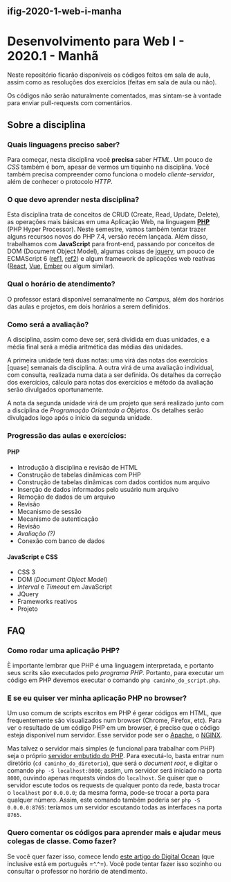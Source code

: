 ## ifig-2020-1-web-i-manha
# Desenvolvimento para Web I - 2020.1 - Manhã

Neste repositório ficarão disponíveis os códigos feitos em sala de aula, assim como as resoluções dos exercícios (feitas em sala de aula ou não).

Os códigos não serão naturalmente comentados, mas sintam-se à vontade para enviar pull-requests com comentários.

## Sobre a disciplina

### Quais linguagens preciso saber?
Para começar, nesta disciplina você **precisa** saber *HTML*. Um pouco de *CSS* também é bom, apesar de vermos um tiquinho na disciplina. Você também precisa compreender como funciona o modelo *cliente-servidor*, além de conhecer o protocolo *HTTP*.

### O que devo aprender nesta disciplina?
Esta disciplina trata de conceitos de CRUD (Create, Read, Update, Delete), as operações mais básicas em uma Aplicação Web, na linguagem [**PHP**](https://php.net) (PHP Hyper Processor). Neste semestre, vamos também tentar trazer alguns recursos novos do PHP 7.4, versão recém lançada. Além disso, trabalhamos com **JavaScript** para front-end, passando por conceitos de DOM (Document Object Model), algumas coisas de [jquery](https://jquery.com), um pouco de ECMAScript 6 ([ref1](https://www.w3schools.com/js/js_es6.asp), [ref2](http://es6-features.org/)) e algum framework de aplicações web reativas ([React](https://pt-br.reactjs.org/), [Vue](https://vuejs.org/), [Ember](https://emberjs.com/) ou algum similar).

### Qual o horário de atendimento?
O professor estará disponível semanalmente no *Campus*, além dos horários das aulas e projetos, em dois horários a serem definidos.

### Como será a avaliação?
A disciplina, assim como deve ser, será dividida em duas unidades, e a média final será a média aritmética das médias das unidades.

A primeira unidade terá duas notas: uma virá das notas dos exercícios [quase] semanais da disciplina. A outra virá de uma avaliação individual, com consulta, realizada numa data a ser definida. Os detalhes da correção dos exercícios, cálculo para notas dos exercícios e método da avaliação serão divulgados oportunamente.

A nota da segunda unidade virá de um projeto que será realizado junto com a disciplina de *Programação Orientada a Objetos*. Os detalhes serão divulgados logo após o início da segunda unidade.

### Progressão das aulas e exercícios:

#### PHP
- Introdução à disciplina e revisão de HTML
- Construção de tabelas dinâmicas com PHP
- Construção de tabelas dinâmicas com dados contidos num arquivo
- Inserção de dados informados pelo usuário num arquivo
- Remoção de dados de um arquivo
- Revisão
- Mecanismo de sessão
- Mecanismo de autenticação
- Revisão
- *Avaliação (?)*
- Conexão com banco de dados

#### JavaScript e CSS
- CSS 3
- DOM (*Document Object Model*)
- *Interval* e *Timeout* em JavaScript
- JQuery
- Frameworks reativos
- Projeto

## FAQ

### Como rodar uma aplicação PHP?
È importante lembrar que PHP é uma linguagem interpretada, e portanto seus scrits são executados pelo *programa PHP*. Portanto, para executar um código em PHP devemos executar o comando `php caminho_do_script.php`.

### E se eu quiser ver minha aplicação PHP no browser?
Um uso comum de scripts escritos em PHP é gerar códigos em HTML, que frequentemente são visualizados num browser (Chrome, Firefox, etc). Para ver o resultado de um código PHP em um browser, é preciso que o código esteja disponível num servidor. Esse servidor pode ser o [Apache](https://httpd.apache.org/), o [NGINX](https://www.nginx.com/).

Mas talvez o servidor mais simples (e funcional para trabalhar com PHP) seja o próprio [servidor embutido do PHP](https://www.php.net/manual/pt_BR/features.commandline.webserver.php). Para executá-lo, basta entrar num diretório (`cd caminho_do_diretorio`), que será o *document root*, e digitar o comando `php -S localhost:8000`; assim, um servidor será iniciado na porta `8000`, ouvindo apenas requests vindos do `localhost`. Se quiser que o servidor escute todos os requests de qualquer ponto da rede, basta trocar o `localhost` por `0.0.0.0`; da mesma forma, pode-se trocar a porta para qualquer número. Assim, este comando também poderia ser `php -S 0.0.0.0:8765`: teríamos um servidor escutando todas as interfaces na porta `8765`.

### Quero comentar os códigos para aprender mais e ajudar meus colegas de classe. Como fazer?
Se você quer fazer isso, comece lendo [este artigo do Digital Ocean](https://www.digitalocean.com/community/tutorials/como-criar-um-pull-request-no-github-pt) (que inclusive está em português =^.^=). Você pode tentar fazer isso sozinho ou consultar o professor no horário de atendimento.
